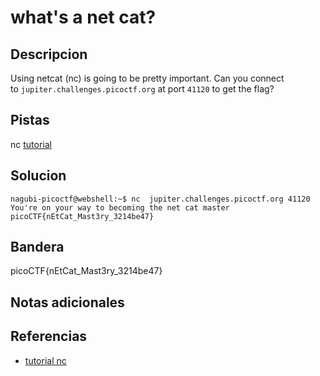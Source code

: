 # what's a net cat?

## Descripcion
Using netcat (nc) is going to be pretty important. Can you connect to `jupiter.challenges.picoctf.org` at port `41120` to get the flag?

## Pistas
nc [tutorial](https://linux.die.net/man/1/nc)
## Solucion
```
nagubi-picoctf@webshell:~$ nc  jupiter.challenges.picoctf.org 41120
You're on your way to becoming the net cat master
picoCTF{nEtCat_Mast3ry_3214be47}
```

## Bandera

picoCTF{nEtCat_Mast3ry_3214be47}

## Notas adicionales

## Referencias
- [tutorial nc](https://linux.die.net/man/1/nc)
